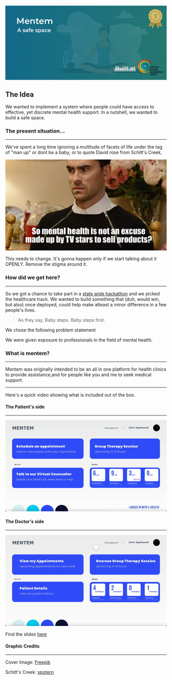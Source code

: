 ![header_image](./assets/cover_image_mentem.png)
## The Idea
We wanted to implement a system where people could have access to effective, yet discrete mental health support. In a nutshell, we wanted to build a safe space.

### The present situation...
---
We've spent a long time ignoring a multitude of facets of life under the tag of "man up" or dont be a baby, or to quote David rose from Schitt's Creek, 

![David Rose](./assets/schitts_creek_mental_health.jpeg)

This needs to change.  It's gonna happen only if we start talking about it OPENLY. Remove the stigma around it.

### How did we get here?
---
So we got a chance to take part in a [state wide hackathon](https://reboot.asapkerala.gov.in) and we picked the healthcare track. We wanted to build something that (duh, would win, but also) once deployed, could help make atleast a minor difference in a few people's lives. 

> As they say, Baby steps. Baby steps first.

We chose the following problem statement 
>

We were given exposure to professionals in the field of mental health. 


### What is mentem?
---
Mentem was originally intended to be an all in one platform for health clinics to provide assistance,and for people like you and me to seek medical support. 

---
Here's a quick video showing what is included out of the box.

#### The Patient's side
--- 
![The Patient's side](./assets/patient.gif)
<!-- [![The Client's side](./assets/vid_1.gif)](https://youtu.be/-Ax7xFPC0xk) -->

#### The Doctor's side
---
![The Doctor's side](assets/doctor.gif)
<!-- [![The Doctor's side](assets/vid_2.gif)](https://youtu.be/Uis3MZ23ilg) -->

Find the slides [here](https://speakerdeck.com/nullpointxr/mentem)


#### Graphic Credits
---
Cover Image: [Freepik](https://www.freepik.com/vectors/sport)

Schitt's Creek: [spotern](https://www.spotern.com/en/wanted/tv/schitt-s-creek/49664/black-zipper-sweater-of-david-rose-daniel-levy-in-schitt-s-creek-s01)

